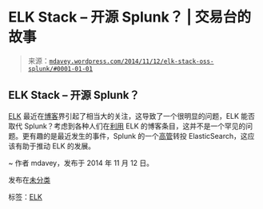 <!--yml

类别：未分类

日期：2024 年 05 月 18 日 05:45:16

-->

# ELK Stack – 开源 Splunk？ | 交易台的故事

> 来源：[`mdavey.wordpress.com/2014/11/12/elk-stack-oss-splunk/#0001-01-01`](https://mdavey.wordpress.com/2014/11/12/elk-stack-oss-splunk/#0001-01-01)

## ELK Stack – 开源 Splunk？

[ELK](http://www.elasticsearch.org/overview/) 最近在[博客](http://brewhouse.io/blog/2014/11/04/big-data-with-elk-stack.html)界引起了相当大的关注，这导致了一个很明显的问题，ELK 能否取代 Splunk？考虑到各种人们在[利用](http://woodygsd.blogspot.co.uk/2014/06/an-adventure-with-elk-or-how-to-replace.html) ELK 的博客条目，这并不是一个罕见的问题。更有趣的是最近发生的事件，Splunk 的一个[高管](http://www.elasticsearch.com/blog/press/elasticsearch-grows-leadership-team-former-splunk-exec-lead-product-management/)转投 ElasticSearch，这应该有助于推动 ELK 的发展。

~ 作者 mdavey，发布于 2014 年 11 月 12 日。

发布在[未分类](https://mdavey.wordpress.com/category/uncategorized/)

标签：[ELK](https://mdavey.wordpress.com/tag/elk/)
